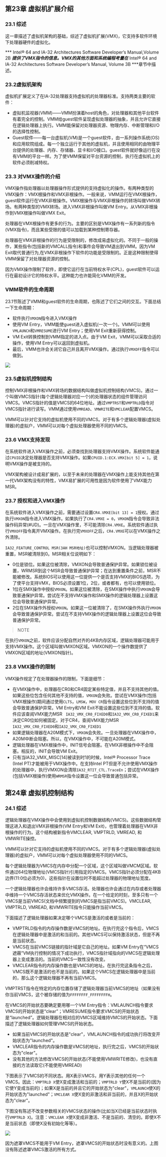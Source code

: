 ## 第23章 虚拟机扩展介绍

### 23.1 综述

这一章描述了虚拟机架构的基础，综述了虚拟机扩展(VMX)，它支持多软件环境下处理器硬件的虚拟化。

 *** Intel® 64 and IA-32 Architectures Software Developer’s Manual,Volume 2B ***提供了VMX指令的信息。VMX的其他方面和系统编程考量在*** Intel® 64 and IA-32 Architectures Software Developer’s Manual, Volume 3B ***章节中描述。

### 23.2虚拟机架构

虚拟机扩展定义了在IA-32处理器支持虚拟机的处理器标准。支持两类主要的软件：

- 虚拟机监视器(VMM)——VMM扮演着host的角色，对处理器和其他平台软件有着完全的控制。VMM给guest软件呈现虚拟处理器的抽象，并且允许它直接在逻辑处理器上执行。VMM能保留对处理器资源、物理内存、中断管理和I/O的选择性控制。
- Guest软件——每一台虚拟机(VM)是一个guest软件，由一系列操作系统(OS)和应用软院组成。每一个独立运行于其他的虚拟机，并且使用相同的由物理平台提供的处理器、内存、存储器、显卡和I/O接口。guest软件就好像运行在没有VMM的平台一样。为了使VMM保留对平台资源的控制，执行在虚拟机上的软件必须削减特权。

### 23.3 对VMX操作的介绍

VMX操作指处理器以处理器操作形式提供的支持虚拟化的操作。有两种类型的VMX操作：VMX根操作和VMX非根操作。一般来说，VMM运行在VMX根操作，guest软件运行在VMX非根操作。VMX根操作与VMX非根操作的转场叫做VMX转场。有两种类型的VMX转场。进入VMX非根操作叫做VM Entry。从VMX非根操作到VMX根操作叫做VMX Exit。

处理器在VMX根操作有更多的行为。主要的区别是VMX操作有一系列新的指令(VMX指令)，而且某些受限的值可以加载到某种控制寄存器。

处理器在VMX非根操作的行为是受限制的，修改成易虚拟化的。不同于一般的操作，某些指令(包括新的VMCALL指令)和事件会导致VM退出到VMM。因为VM Exit取代普通行为,在VMX非根操作下软件的功能是受限制的。正是这种限制使得VMM保留了对处理器资源的控制。

因为VMX操作限制了软件，即使它运行在当前特权水平(CPL)，guest软件可以运行在最初设计它的特权水平。这种能力也许能简化VMM的开发。

### VMM软件的生命周期

23.1节陈述了VMM和guest软件的生命周期，也陈述了它们之间的交互。下面总结一下生命周期：

- 软件执行`VMXON`指令进入VMX操作
- 使用VM Entry，VMM能使guest进入虚拟机(一次一个)。VMM可以使用`VMLAUNCH`和`VMRESUME`进行VM Entry；使用VM Exit重新获得控制。
- VM Exit转换控制到VMM指定的进入点。由于VM Exit，VMM可以采取合适的操作，使用VM Entry可以返回到虚拟机。
- 最后，VMM也许会关闭它自己并且离开VMX操作。通过执行`VMXOFF`指令可以做到。

![](image/23_1.png)

### 23.5虚拟机控制结构

控制VMX非根操作和VMX转场的数据结构叫做虚拟机控制结构(VMCS)。通过一个叫做VMCS指针(每个逻辑处理器对应一个)的处理器状态的组件管理访问VMCS。VMCS指针的值是VMCS的64位地址。通过`VMPTRST`和`VMPTRLD`指令对VMCS指针进行读写。VMM通过使用`VMREAD`、`VMWRITE`和`VMCLEAR`配置VMCS。

VMM可以针对它支持的虚拟机使用不同的VMCS。对于有多个逻辑处理器(虚拟处理器)的虚拟户，VMM可以对每个虚拟处理器使用不同的VMCS。

### 23.6 VMX支持发现

在系统软件进入VMX操作之前，必须查找到处理器支持VMX操作。系统软件能通过`CPUID`决定处理器是否支持VMX操作。如果`CPUID.1:ECX.VMX[bit 5] = 1`，说明VMX操作是被支持的。

VMX架构被设计成易扩展的，以至于未来的处理器在VMX操作上能支持其他在第一代VMX架构没有的特性，VMX易扩展的可用性是因为软件使用了VMX能力MSR。

### 23.7 授权和进入VMX操作

在系统软件进入VMX操作之前，需要通过设置`CR4.VMXE[bit 13] = 1`授权。通过执行`VMXON`指令进入VMX操作。如果执行了`CR4.VMXE = 0`，`VMXON`指令会导致非法操作码异常(#UD)。一旦在VMX操作里，不可能清除`CR4.VMXE`。系统软件通过执行`VMXOFF`指令离开VMX操作。在执行完`VMXOFF`之后，`CR4.VMXE`可以在VMX操作之外清除。

`IA32_FEATURE_CONTROL MSR(3AH MSR地址)`也可以控制VMXON。当逻辑处理器被重置，MSR被清除到0。MSR相关位说明如下：

- 0位是锁位。如果这位被清除，VMXON会导致普通保护异常。如果锁位被设置，WRMSR到这个MSR会导致普通保护异常；在达到重置条件之前，MSR不能被修改。系统BIOS可以使用这一位提供一个是否支持VMX的BIOS选项，为了使平台支持VMX，BIOS必须设置1位，2位，或者都有，也可以使用锁位。
- 1位在SMX操作中授权`VMXON`。如果这位被清除，在SMX操作中执行`VMXON`会导致普通保护异常。尝试在不支持VMX操作和SMX操作的逻辑处理器上设置这位会导致普通保护异常。
- 2位在SMX操作外授权`VMXON`。如果这一位被清除了，在SMX操作外执行`VMXON`会导致普通保护异常。尝试在不支持VMX操作的逻辑处理器上设置这位会导致普通保护异常。

>NOTE

在执行`VMXON`之前，软件应该分配自然对齐的4KB内存区域，逻辑处理器可能用于支持VMX操作。这个区域叫做VMXON区域。VMXON的一个操作数提供了VMXON区域的地址(VMXON指针)。

### 23.8 VMX操作的限制

VMX操作规定了在处理器操作的限制，下面是细节：
- 在VMX操作中，处理器在CR0和CR4固定某些特定值，并且不支持其他的值。如果这些位包含任何其他不支持的值，`VMXON`会失败。尝试在VMX操作(包括VMX根操作)期间通过使用`CLTS`，`LMSW`，`MOV CR`指令设置这些位到不支持的值会导致普通保护异常。VM Entry和VM Exit不能设置这些位到不支持的值。软件应该查阅VMX能力MSR ` IA32_VMX_CR0_FIXED0`和`IA32_VMX_CR0_FIXED1`来决定CR0位如何被固定。对于CR4，查阅VMX能力MSR ` IA32_VMX_CR0_FIXED0`和`IA32_VMX_CR0_FIXED1`
- 如果逻辑处理器在A20M模式下，`VMXON`会失败。一旦处理器在VMX操作中，A20M中断会阻塞。所以，在VMX操作中，不可能在A20M模式。
- 逻辑处理器在VMX根操作中，INIT信号会阻塞。在VMX非根操作中不会阻塞。相反的，INIT会导致VM Exit。
- 只有当IA32_VMX_MISC[14]被读到时1的时候，Intel® Processor Trace (Intel PT)才能被用于VMX操作中。在支持Intel PT但是不允许使用VMX操作的处理器中，执行VMXON会清除`IA32_RTIT_CTL.TraceEn`；尝试在VMX操作(包括VMX根操作)使用`WRMSR`指令设置这一位会导致普通包括异常。

## 第24章 虚拟机控制结构

### 24.1 综述

逻辑处理器在VMX操作中会使用到虚拟机控制数据结构(VMCS)。这些数据结构管理这进入和退出VMX非根操作(VM Entry和VM Exit)，也管理着处理器在VMX非根操作的行为。这个结构被新指令VMCLEAR, VMPTRLD, VMREAD, 和VMWRITE操控。

VMM可以针对它支持的虚拟机使用不同的VMCS。对于有多个逻辑处理器(虚拟处理器)的虚拟户，VMM可以对每个虚拟处理器使用不同的VMCS。

每个逻辑处理器为VMCS在内存中分配一个区域，这个区域叫做VMCM区域。软件通过64位物理地址(VMCS指针)引用指定的VMCS。VMCS指针必须分配在4KB边界(11:0位必须为0)，这些指针在设置位时不能超过处理器的物理地址宽度。

一个逻辑处理器也许会维持许多VMCS存活。处理器也许会通过在内存或者处理器中维持一个VMCS存活状态来优化VMX操作。在一个给定的时刻，至多只有一个VMCS是当前VMCS(文档中频繁提到的VMCS是指当前VMCS)。VMCLEAR, VMPTRLD, VMREAD, 和VMWRITE指令只能操作当前VMCS。

下面描述了逻辑处理器如果决定哪个VMCS是激活的或者是当前的：

- VMPTRLD指令的内存操作数是VMCS的地址。在执行完这个指令后，VMCS在逻辑处理器中是激活的和当前的。其他VMCS可以保持激活状态，但是不再是当前状态。
- VMCS在当前VMCS链接的指针域是它自己的地址。如果VM Entry在“VMCS遮蔽”VM执行控制的情况下成功执行，VMCS指针域指向的VMCS在逻辑处理器上变成激活的。当前的VMCS一致性没有改变。
- VMCLEAR指令的内存操作数也是VMCS的地址。在执行完这条指令之后，VMCS既不是激活的也不是当前的。如果这个VMCS在逻辑处理器中是当前的，那么这个逻辑处理器不再有当前VMCS。

VMPTRST指令在特定的内存位置存储了逻辑处理器当前VMCS的地址（如果没有你当前VMCS，这个被存储的值为`FFFFFFFF_FFFFFFFFH`。

在VMCS的开始状态要确定要用哪一个VM Entry指令：VMLAUNCH指令要求VMCS的开始状态是“clear”；VMRESUME指令要求VMCS的开始状态是“launched”。逻辑处理器在相对应的VMCS区域维持VMCS的开始状态。下面描述了逻辑处理器如何管理VMCS的开始状态。

- 如果当前VMCS的开始状态是"clear"，VMLAUNCH指令的成功执行将改变开始状态为"launched"。
- VMCLEAR指令的内存操作数是VMCS的地址，执行完之后，VMCS的开始状态为"clear"。
- 没有其他的方法修改VMCS的开始状态(不能使用VMWRITE修改)，也没有直接的方法读取它(不能使用VMREAD)

下图表示了VMCS的不同状态。用X表示VMCS，用Y表示其他的任何一个VMCS。因此：`VMPTRLD X`使X变成激活和当前的；`VMPTRLD Y`使X不是当前的(因为它使Y变成当前的)；如果X是当前的并且它的开始状态为"clear"，`VMLAUNCH`使X的开始状态为"launched"；`VMCLEAR X`使X变的非激活和非当前的，并且X的开始状态为"clear"。

下图没有陈述不改变参数相关的VMCS状态的操作(比如当X已经是当前状态时执行`VMPTRLD X`)。注意：`VMCLEAR X`使X变成非激活、不是当前的、清空的。即使X不是当前状态（即使X没有初始化等等）。

![](image/24_1.PNG)

因为遮罩VMCS不能用于VM Entry，遮罩VMCS的开始状态时没有意义的。上图没有陈述遮罩VMCS激活的所有方式。
